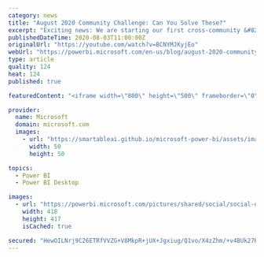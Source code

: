 ```yaml
---
category: news
title: "August 2020 Community Challenge: Can You Solve These?"
excerpt: "Exciting news: We are starting our first cross-community &#8216;Can You Solve These?&#8217; challenge."
publishedDateTime: 2020-08-03T11:00:00Z
originalUrl: "https://youtube.com/watch?v=BCNYMJKyjEo"
webUrl: "https://powerbi.microsoft.com/en-us/blog/august-2020-community-challenge-can-you-solve-these/"
type: article
quality: 124
heat: 124
published: true

featuredContent: "<iframe width=\"800\" height=\"500\" frameborder=\"0\" src=\"https://www.youtube.com/embed/BCNYMJKyjEo\" allow=\"accelerometer; autoplay; encrypted-media; gyroscope; picture-in-picture\" allowfullscreen></iframe>"

provider:
  name: Microsoft
  domain: microsoft.com
  images:
    - url: "https://smartableai.github.io/microsoft-power-bi/assets/images/organizations/microsoft.com-50x50.jpg"
      width: 50
      height: 50

topics:
  - Power BI
  - Power BI Desktop

images:
  - url: "https://powerbi.microsoft.com/pictures/shared/social/social-default-image.png"
    width: 418
    height: 417
    isCached: true

secured: "HewOILNrj9C26ETRfVVZG+V8MkpR+jUX+Jgxiug/Q1vo/X4zZhm/+v4BUk27R4syQzpqWXBfdjDJA6UiHGK8760nObR5JUklMfM6n/L3sgiFSS3mKK/HQmk3HvkkOLtDgL7LUuXEloIbusrwiQ5Ugq2ScSQOIlYlh9GBwRJIbIlvLX70/IhwvaIn/WxH/K3feMaPIGUP6wMN2z+YACQR2JJIUowfDqHfaCphEtqQ23R0B1Ditk/AO9QYfdKMckgpXoljQXMHZnQK8yBl8ayaexjPgyjp9OgzsW8+ID7nRZR4EE0FKGA9Tp/pAwagxy3iSAF6/JAZCCGM9voApI6ditV+JnyxI14HIY6gaV6nYKgbwHfdMy7SwY3FDh7z5meCJneAvYA/dsVArfo1OfQL5Bx1Wx43hx4VsFvmgcICarbNiRiRTsqTqzg1MEizz8gevpyPGwpkk4lXQDvvo0ydog==;yB9+YVJ1xNhwJ9A2qsncbg=="
---
```



